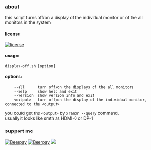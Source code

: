 ### about
this script turns off/on a display of the individual monitor or of the all monitors in the system

#### license  
[![license](https://img.shields.io/github/license/almaceleste/display-off.svg?longCache=true)](https://github.com/almaceleste/display-off/blob/master/LICENSE)

<!-- #### wiki -->

#### usage:
```
display-off.sh [option]
```
#### options:  
```
    --all      turn off/on the displays of the all monitors  
    --help     show help and exit  
    --version  show version info and exit  
    <output>   turn off/on the display of the individual monitor, connected to the <output>
```

you could get the `<output>` by `xrandr --query` command.  
usually it looks like smth as HDMI-0 or DP-1

### support me
[![Beerpay](https://beerpay.io/almaceleste/display-off/badge.svg?style=beer)](https://beerpay.io/almaceleste/display-off) [![Beerpay](https://beerpay.io/almaceleste/display-off/make-wish.svg?style=flat)](https://beerpay.io/almaceleste/display-off?focus=wish)
[![](https://img.shields.io/badge/Paypal-donate_me-blue.svg?longCache=true&logo=paypal)](https://www.paypal.me/almaceleste "paypal | donate me") 

